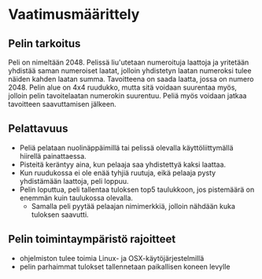 # Vaatimusmäärittely

## Pelin tarkoitus
Peli on nimeltään 2048. Pelissä liu'utetaan numeroituja laattoja ja yritetään yhdistää saman numeroiset laatat, jolloin yhdistetyn laatan numeroksi tulee 
näiden kahden laatan summa. Tavoitteena on saada laatta, jossa on numero 2048. Pelin alue on 4x4 ruudukko, mutta sitä voidaan 
suurentaa myös, jolloin pelin tavoitelaatan numerokin suurentuu. Peliä myös voidaan jatkaa tavoitteen saavuttamisen jälkeen.

## Pelattavuus
- Peliä pelataan nuolinäppäimillä tai pelissä olevalla käyttöliittymällä hiirellä painattaessa.
- Pisteitä keräntyy aina, kun pelaaja saa yhdistettyä kaksi laattaa.
- Kun ruudukossa ei ole enää tyhjiä ruutuja, eikä pelaaja pysty yhdistämään laattoja, peli loppuu.
- Pelin loputtua, peli tallentaa tuloksen top5 taulukkoon, jos pistemäärä on enemmän kuin taulukossa olevalla.
  - Samalla peli pyytää pelaajan nimimerkkiä, jolloin nähdään kuka tuloksen saavutti.


## Pelin toimintaympäristö rajoitteet
- ohjelmiston tulee toimia Linux- ja OSX-käytöjärjestelmillä
- pelin parhaimmat tulokset tallennetaan paikallisen koneen levylle
